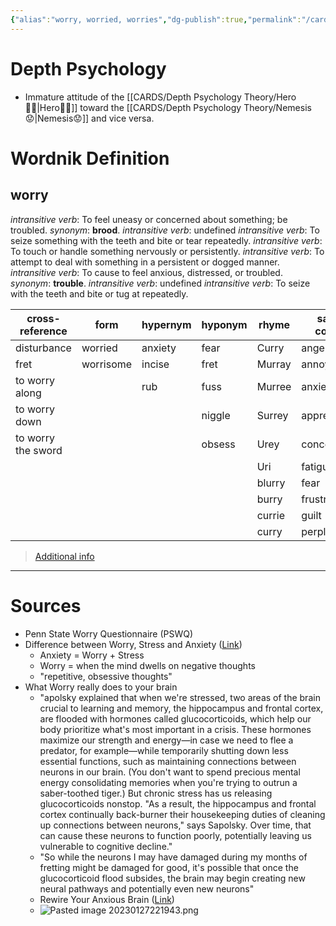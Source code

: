 ```yaml
---
{"alias":"worry, worried, worries","dg-publish":true,"permalink":"/cards/related-concepts-and-theories/worry/","dgPassFrontmatter":true,"created":"2023-01-27T22:06:01.712+01:00","updated":"2023-05-03T00:49:42.659+02:00"}
---
```


# Depth Psychology 
- Immature attitude of the [[CARDS/Depth Psychology Theory/Hero🦸‍♂️\|Hero🦸‍♂️]] toward the [[CARDS/Depth Psychology Theory/Nemesis😟\|Nemesis😟]] and vice versa. 

# Wordnik Definition 
## worry
*intransitive verb*: To feel uneasy or concerned about something; be troubled. <i>synonym</i>: <strong> brood</strong>.
*intransitive verb*: undefined
*intransitive verb*: To seize something with the teeth and bite or tear repeatedly.
*intransitive verb*: To touch or handle something nervously or persistently.
*intransitive verb*: To attempt to deal with something in a persistent or dogged manner.
*intransitive verb*: To cause to feel anxious, distressed, or troubled. <i>synonym</i>: <strong> trouble</strong>.
*intransitive verb*: undefined
*intransitive verb*: To seize with the teeth and bite or tug at repeatedly.

| cross-reference |form |hypernym |hyponym |rhyme |same-context |synonym |variant |verb-form |
| --- | --- | --- | --- | --- | --- | --- | --- | --- |
| disturbance | worried | anxiety | fear | Curry | anger | ado | worried | worried |
| fret | worrisome | incise | fret | Murray | annoyance | afflict |  | worries |
| to worry along |  | rub | fuss | Murree | anxiety | aggravate |  | worrying |
| to worry down |  |  | niggle | Surrey | apprehension | aggravation |  |  |
| to worry the sword |  |  | obsess | Urey | concern | aggrieve |  |  |
|  |  |  |  | Uri | fatigue | agitate |  |  |
|  |  |  |  | blurry | fear | ail |  |  |
|  |  |  |  | burry | frustration | anguish |  |  |
|  |  |  |  | currie | guilt | annoy |  |  |
|  |  |  |  | curry | perplexity | annoy |  |  |

> [Additional info](https://www.wordnik.com/words/worry)

---

# Sources
 - Penn State Worry Questionnaire (PSWQ)
 - Difference between Worry, Stress and Anxiety ([Link](https://www.nymc.edu/media/schools-and-colleges/nymc/pdf/student-life/TheDifferenceBetweenWorryStressandAnxiety-TheNewYorkTimes.pdf))
	 - Anxiety = Worry + Stress
	 - Worry = when the mind dwells on negative thoughts 
	 - "repetitive, obsessive thoughts"
- What Worry really does to your brain
	- "apolsky explained that when we're stressed, two areas of the brain crucial to learning and memory, the hippocampus and frontal cortex, are flooded with hormones called glucocorticoids, which help our body prioritize what's most important in a crisis. These hormones maximize our strength and energy—in case we need to flee a predator, for example—while temporarily shutting down less essential functions, such as maintaining connections between neurons in our brain. (You don't want to spend precious mental energy consolidating memories when you're trying to outrun a saber-toothed tiger.) But chronic stress has us releasing glucocorticoids nonstop. "As a result, the hippocampus and frontal cortex continually back-burner their housekeeping duties of cleaning up connections between neurons," says Sapolsky. Over time, that can cause these neurons to function poorly, potentially leaving us vulnerable to cognitive decline."
	- "So while the neurons I may have damaged during my months of fretting might be damaged for good, it's possible that once the glucocorticoid flood subsides, the brain may begin creating new neural pathways and potentially even new neurons"
	- Rewire Your Anxious Brain ([Link](https://books.google.fr/books?hl=en&lr=&id=Q_ekBQAAQBAJ&oi=fnd&pg=PT24&dq=neuroscience+%2B+%22worry%22+&ots=Fd69bRPkJD&sig=PocOrF_W4I8OC1kv-LseW9P2llc&redir_esc=y#v=onepage&q=worry&f=false))
	- ![Pasted image 20230127221943.png](/img/user/EXTRAS/Images/Pasted%20image%2020230127221943.png)

